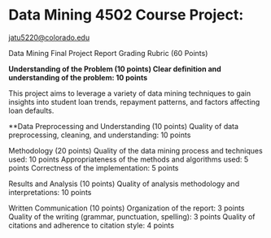 # Data Mining 4502 Course Project:
jatu5220@colorado.edu


Data Mining Final Project Report Grading Rubric (60 Points)

**Understanding of the Problem (10 points)
Clear definition and understanding of the problem: 10 points**

This project aims to leverage a variety of data mining techniques to gain insights into student loan trends, repayment patterns, and factors affecting loan defaults.

**Data Preprocessing and Understanding (10 points)
Quality of data preprocessing, cleaning, and understanding: 10 points

Methodology (20 points)
Quality of the data mining process and techniques used: 10 points
Appropriateness of the methods and algorithms used: 5 points
Correctness of the implementation: 5 points

Results and Analysis (10 points)
Quality of analysis methodology and interpretations: 10 points

Written Communication (10 points)
Organization of the report: 3 points
Quality of the writing (grammar, punctuation, spelling): 3 points
Quality of citations and adherence to citation style: 4 points
